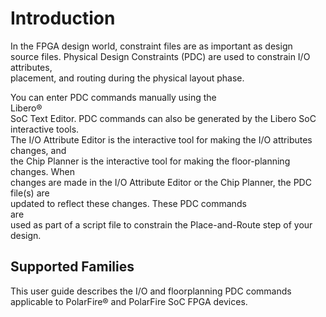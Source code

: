 # Introduction

In the FPGA design world, constraint files are as important as design<br /> source files. Physical Design Constraints \(PDC\) are used to constrain I/O attributes,<br /> placement, and routing during the physical layout phase.

You can enter PDC commands manually using the<br /> Libero®<br /> SoC Text Editor. PDC commands can also be generated by the Libero SoC interactive tools.<br /> The I/O Attribute Editor is the interactive tool for making the I/O attributes changes, and<br /> the Chip Planner is the interactive tool for making the floor-planning changes. When<br /> changes are made in the I/O Attribute Editor or the Chip Planner, the PDC file\(s\) are<br /> updated to reflect these changes. These PDC commands<br /> are<br /> used as part of a script file to constrain the Place-and-Route step of your design.

## Supported Families

This user guide describes the I/O and floorplanning PDC commands<br /> applicable to PolarFire® and PolarFire SoC FPGA devices.

